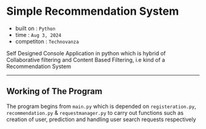 # Simple Recommendation System

 - built on : ```Python```
 - time : ```Aug 3, 2024```
 - competiton : ```Technovanza```

Self Designed Console Application in python which is hybrid of Collaborative filtering and Content Based Filtering, i.e kind of a Recommendation System

---

## Working of The Program 
The program begins from ```main.py``` which is depended on ```registeration.py```, ```recommendation.py``` & ```requestmanager.py``` to carry out functions such as creation of user, prediction and handling user search requests respectively
